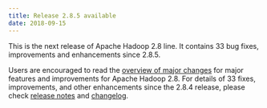 ```yaml
---
title: Release 2.8.5 available
date: 2018-09-15
---
```

<!---
  Licensed under the Apache License, Version 2.0 (the "License");
  you may not use this file except in compliance with the License.
  You may obtain a copy of the License at

   http://www.apache.org/licenses/LICENSE-2.0

  Unless required by applicable law or agreed to in writing, software
  distributed under the License is distributed on an "AS IS" BASIS,
  WITHOUT WARRANTIES OR CONDITIONS OF ANY KIND, either express or implied.
  See the License for the specific language governing permissions and
  limitations under the License. See accompanying LICENSE file.
-->


This is the next release of Apache Hadoop 2.8 line. It contains 33 bug
fixes, improvements and enhancements since 2.8.5.

Users are encouraged to read the [overview of major
changes](http://hadoop.apache.org/docs/r2.8.5/index.html) for major
features and improvements for Apache Hadoop 2.8. For details of 33
fixes, improvements, and other enhancements since the 2.8.4 release,
please check [release
notes](http://hadoop.apache.org/docs/r2.8.5/hadoop-project-dist/hadoop-common/release/2.8.5/RELEASENOTES.2.8.5.html)
and
[changelog](http://hadoop.apache.org/docs/r2.8.5/hadoop-project-dist/hadoop-common/release/2.8.5/CHANGES.2.8.5.html).

